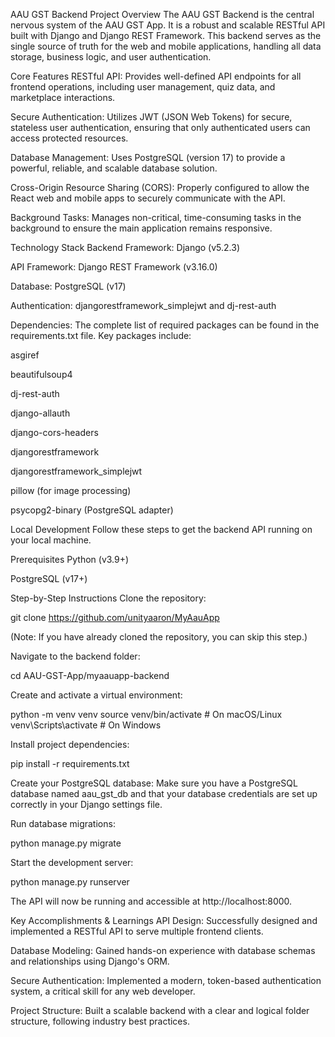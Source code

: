 AAU GST Backend
Project Overview
The AAU GST Backend is the central nervous system of the AAU GST App. It is a robust and scalable RESTful API built with Django and Django REST Framework. This backend serves as the single source of truth for the web and mobile applications, handling all data storage, business logic, and user authentication.

Core Features
RESTful API: Provides well-defined API endpoints for all frontend operations, including user management, quiz data, and marketplace interactions.

Secure Authentication: Utilizes JWT (JSON Web Tokens) for secure, stateless user authentication, ensuring that only authenticated users can access protected resources.

Database Management: Uses PostgreSQL (version 17) to provide a powerful, reliable, and scalable database solution.

Cross-Origin Resource Sharing (CORS): Properly configured to allow the React web and mobile apps to securely communicate with the API.

Background Tasks: Manages non-critical, time-consuming tasks in the background to ensure the main application remains responsive.

Technology Stack
Backend Framework: Django (v5.2.3)

API Framework: Django REST Framework (v3.16.0)

Database: PostgreSQL (v17)

Authentication: djangorestframework_simplejwt and dj-rest-auth

Dependencies: The complete list of required packages can be found in the requirements.txt file. Key packages include:

asgiref

beautifulsoup4

dj-rest-auth

django-allauth

django-cors-headers

djangorestframework

djangorestframework_simplejwt

pillow (for image processing)

psycopg2-binary (PostgreSQL adapter)

Local Development
Follow these steps to get the backend API running on your local machine.

Prerequisites
Python (v3.9+)

PostgreSQL (v17+)

Step-by-Step Instructions
Clone the repository:

git clone https://github.com/unityaaron/MyAauApp

(Note: If you have already cloned the repository, you can skip this step.)

Navigate to the backend folder:

cd AAU-GST-App/myaauapp-backend

Create and activate a virtual environment:

python -m venv venv
source venv/bin/activate  # On macOS/Linux
venv\Scripts\activate      # On Windows

Install project dependencies:

pip install -r requirements.txt

Create your PostgreSQL database:
Make sure you have a PostgreSQL database named aau_gst_db and that your database credentials are set up correctly in your Django settings file.

Run database migrations:

python manage.py migrate

Start the development server:

python manage.py runserver

The API will now be running and accessible at http://localhost:8000.

Key Accomplishments & Learnings
API Design: Successfully designed and implemented a RESTful API to serve multiple frontend clients.

Database Modeling: Gained hands-on experience with database schemas and relationships using Django's ORM.

Secure Authentication: Implemented a modern, token-based authentication system, a critical skill for any web developer.

Project Structure: Built a scalable backend with a clear and logical folder structure, following industry best practices.